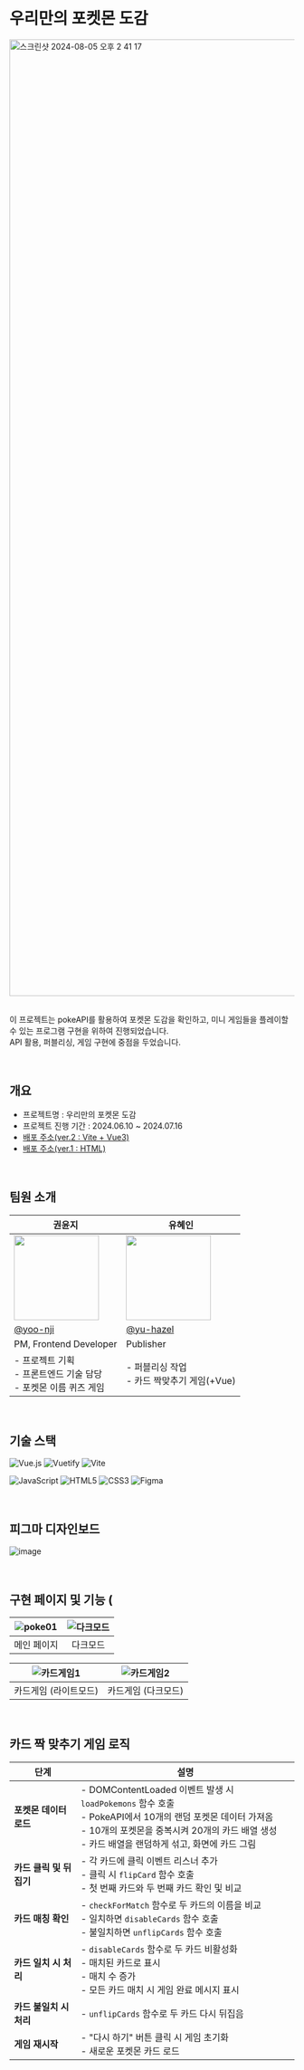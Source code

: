 # 우리만의 포켓몬 도감


<img width="1691" alt="스크린샷 2024-08-05 오후 2 41 17" src="https://github.com/user-attachments/assets/39f361b5-5830-49b3-b7e6-1897f495629d">

<br>
<br>

이 프로젝트는 pokeAPI를 활용하여 포켓몬 도감을 확인하고, 미니 게임들을 플레이할 수 있는 프로그램 구현을 위하여 진행되었습니다. <br>
API 활용, 퍼블리싱, 게임 구현에 중점을 두었습니다. <br>

<br>

## 개요
- 프로젝트명 : 우리만의 포켓몬 도감
- 프로젝트 진행 기간 : 2024.06.10 ~ 2024.07.16
- [배포 주소(ver.2 : Vite + Vue3)](https://yoo-nji.github.io/pokemon/)
- [배포 주소(ver.1 : HTML)](https://yoo-nji.github.io/pokemon/html/pokemon_main.html)

<br>

## 팀원 소개
| 권윤지 | 유혜인 |
| --- | --- |
| <img src="https://github.com/user-attachments/assets/2fd07733-8316-4c97-8f4e-fd66c0e82fb6" width="150" height="150"> | <img src="https://github.com/user-attachments/assets/b5a24df4-177b-4fde-a5a8-a54d04570032" width="150" height="150"> |
| [@yoo-nji](https://github.com/yoo-nji) | [@yu-hazel](https://github.com/yu-hazel) |
| PM, Frontend Developer | Publisher |
| - 프로젝트 기획 <br> - 프론트엔드 기술 담당 <br> - 포켓몬 이름 퀴즈 게임 | - 퍼블리싱 작업 <br> - 카드 짝맞추기 게임(+Vue) |

<br>

## 기술 스택

![Vue.js](https://img.shields.io/badge/vuejs-%2335495e.svg?style=for-the-badge&logo=vuedotjs&logoColor=%234FC08D)
![Vuetify](https://img.shields.io/badge/Vuetify-1867C0?style=for-the-badge&logo=vuetify&logoColor=AEDDFF)
![Vite](https://img.shields.io/badge/vite-%23646CFF.svg?style=for-the-badge&logo=vite&logoColor=white)

![JavaScript](https://img.shields.io/badge/javascript-%23323330.svg?style=for-the-badge&logo=javascript&logoColor=%23F7DF1E)
![HTML5](https://img.shields.io/badge/html5-%23E34F26.svg?style=for-the-badge&logo=html5&logoColor=white)
![CSS3](https://img.shields.io/badge/css3-%231572B6.svg?style=for-the-badge&logo=css3&logoColor=white)
![Figma](https://img.shields.io/badge/figma-%23F24E1E.svg?style=for-the-badge&logo=figma&logoColor=white)

<br>

## 피그마 디자인보드

![image](https://github.com/user-attachments/assets/b42527c1-e6b7-4a08-aa72-89bcdcc79a2a)

<br>

## 구현 페이지 및 기능 (

![poke01](https://github.com/user-attachments/assets/f349ebaa-994d-44c4-a916-35ebc5e09873) | ![다크모드](https://github.com/user-attachments/assets/49f2f8b5-a5b6-4adf-aa3c-6094ff099b1c)
| :---: | :---: |
| 메인 페이지 | 다크모드 |

![카드게임1](https://github.com/user-attachments/assets/1922ccfd-e7d6-4855-99e5-8989cc17c43c) | ![카드게임2](https://github.com/user-attachments/assets/60e4a9a1-7318-4839-b561-1788bc2553f8)
| :---: | :---: |
| 카드게임 (라이트모드) | 카드게임 (다크모드) |

<br>

## 카드 짝 맞추기 게임 로직


| 단계           | 설명                                                                                       |
|----------------|--------------------------------------------------------------------------------------------|
| **포켓몬 데이터 로드** | - DOMContentLoaded 이벤트 발생 시 `loadPokemons` 함수 호출 <br> - PokeAPI에서 10개의 랜덤 포켓몬 데이터 가져옴 <br> - 10개의 포켓몬을 중복시켜 20개의 카드 배열 생성 <br> - 카드 배열을 랜덤하게 섞고, 화면에 카드 그림  |
| **카드 클릭 및 뒤집기** | - 각 카드에 클릭 이벤트 리스너 추가 <br> - 클릭 시 `flipCard` 함수 호출 <br> - 첫 번째 카드와 두 번째 카드 확인 및 비교  |
| **카드 매칭 확인**  | - `checkForMatch` 함수로 두 카드의 이름을 비교 <br> - 일치하면 `disableCards` 함수 호출 <br> - 불일치하면 `unflipCards` 함수 호출  |
| **카드 일치 시 처리** | - `disableCards` 함수로 두 카드 비활성화 <br> - 매치된 카드로 표시 <br> - 매치 수 증가 <br> - 모든 카드 매치 시 게임 완료 메시지 표시  |
| **카드 불일치 시 처리** | - `unflipCards` 함수로 두 카드 다시 뒤집음  |
| **게임 재시작**    | - "다시 하기" 버튼 클릭 시 게임 초기화 <br> - 새로운 포켓몬 카드 로드  |



